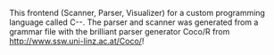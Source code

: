 This frontend (Scanner, Parser, Visualizer) for a custom programming language called C--.
The parser and scanner was generated from a grammar file with the brilliant parser generator Coco/R from http://www.ssw.uni-linz.ac.at/Coco/!

